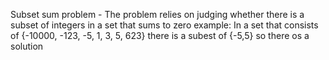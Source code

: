Subset sum problem - The problem relies on judging whether there is a subset of integers in a set that sums to zero
example:
In a set that consists of {-10000, -123, -5, 1, 3, 5, 623} there is a subest of {-5,5} so there os a solution